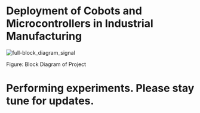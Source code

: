 # Deployment of Cobots and Microcontrollers in Industrial Manufacturing

![full-block_diagram_signal](https://user-images.githubusercontent.com/48818645/209237114-17b86b21-0934-4d27-80e2-8264480ee4a3.png)

Figure: Block Diagram of Project


# Performing experiments. Please stay tune for updates. 

